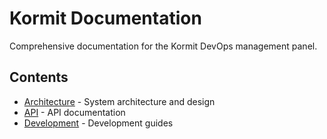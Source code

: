 # Kormit Documentation 
 
Comprehensive documentation for the Kormit DevOps management panel. 
 
## Contents 
 
- [Architecture](architecture/README.md) - System architecture and design 
- [API](api/README.md) - API documentation 
- [Development](development/README.md) - Development guides 
